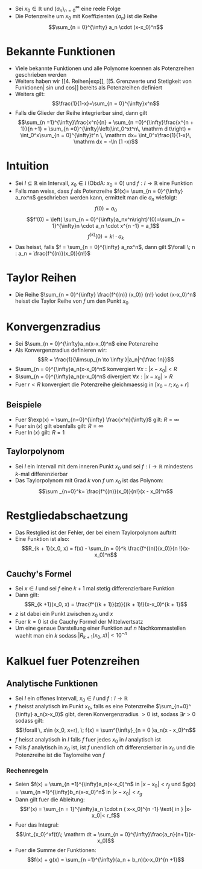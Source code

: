 - Sei $x_0 \in \mathbb R$ und $(a_n)_{n = 0}^{\infty}$ eine reele Folge
- Die Potenzreihe um $x_0$ mit Koeffizienten $(a_n)$ ist die Reihe
$$\sum_{n = 0}^{\infty} a_n \cdot (x-x_0)^n$$
# Bekannte Funktionen 
- Viele bekannte Funktionen und alle Polynome koennen als Potenzreihen geschrieben werden
- Weiters haben wir [[4. Reihen|exp]], [[5. Grenzwerte und Stetigkeit von Funktionen| sin und cos]] bereits als Potenzreihen definiert
- Weiters gilt:
$$\frac{1}{1-x}=\sum_{n = 0}^{\infty}x^n$$
- Falls die Glieder der Reihe integrierbar sind, dann gilt
$$\sum_{n =1}^{\infty}\frac{x^n}{n} =
\sum_{n =0}^{\infty}\frac{x^{n + 1}}{n +1} =
\sum_{n =0}^{\infty}\left(\int_0^xt^n\, \mathrm d t\right) = 
\int_0^x\sum_{n = 0}^{\infty}t^n \, \mathrm dx= \int_0^x\frac{1}{1-x}\, \mathrm dx = -\ln (1 -x)$$
# Intuition
- Sei $I \subseteq \mathbb R$ ein Intervall, $x_0 \in I$ (ObdA: $x_0 = 0$) und $f: I \to \mathbb R$ eine Funktion
- Falls man weiss, dass $f$ als Potenzreihe $f(x)= \sum_{n = 0}^{\infty} a_nx^n$ geschrieben werden kann, ermittelt man die $a_n$ wiefolgt:
$$f(0) = a_0$$
$$f'(0) = \left( \sum_{n = 0}^{\infty}a_nx^n\right)'(0)=\sum_{n = 1}^{\infty}n \cdot a_n \cdot x^{n -1} = a_1$$
$$f^{(k)}(0) = k!\cdot a_k$$
- Das heisst, falls $f = \sum_{n = 0}^{\infty} a_nx^n$, dann gilt $\forall \; n : a_n = \frac{f^{(n)}(x_0)}{n!}$ 
# Taylor Reihen
- Die Reihe $\sum_{n = 0}^{\infty} \frac{f^{(n)} (x_0)} {n!} \cdot (x-x_0)^n$ heisst die Taylor Reihe von $f$ um den Punkt $x_0$
# Konvergenzradius
- Sei $\sum_{n = 0}^{\infty}a_n(x-x_0)^n$ eine Potenzreihe 
-  Als Konvergenzradius definieren wir:
$$R = \frac{1}{\limsup_{n \to \infty }|a_n|^{\frac 1n}}$$
-  $\sum_{n = 0}^{\infty}a_n(x-x_0)^n$  konvergiert $\forall x : |x - x_0| < R$
-  $\sum_{n = 0}^{\infty}a_n(x-x_0)^n$  divergiert $\forall x : |x - x_0| > R$
- Fuer $r < R$ konvergiert die Potenzreihe gleichmaessig in $[x_0 -r; x_0 +r]$
## Beispiele
- Fuer $\exp(x) = \sum_{n=0}^{\infty} \frac{x^n}{\infty}$ gilt: $R = \infty$
- Fuer $\sin(x)$ gilt ebenfalls gilt: $R = \infty$
- Fuer $\ln(x)$ gilt: $R=1$
## Taylorpolynom
- Sei $I$ ein Intervall mit dem inneren Punkt $x_0$ und sei $f: I \to \mathbb R$ mindestens $k$-mal differenzierbar 
- Das Taylorpolynom mit Grad $k$ von $f$ um $x_0$ ist das Polynom:
$$\sum _{n=0}^k=  \frac{f^{(n)}(x_0)}{n!}(x - x_0)^n$$
# Restgliedabschaetzung
- Das Restglied ist der Fehler, der bei einem Taylorpolynom auftritt
- Eine Funktion ist also:
$$R_{k + 1}(x_0, x) = f(x) - \sum_{n = 0}^k \frac{f^{(n)}(x_0)}{n !}(x-x_0)^n$$
## Cauchy's Formel
- Sei $x \in I$ und sei $f$ eine $k + 1$ mal stetig differenzierbare Funktion
- Dann gilt:
$$R_{k +1}(x_0, x) = \frac{f^{(k + 1)}(z)}{(k + 1)!}(x-x_0)^{k + 1}$$
- $z$ ist dabei ein Punkt zwischen $x_0$ und $x$
- Fuer $k= 0$ ist die Cauchy Formel der Mittelwertsatz
- Um eine genaue Darstellung einer Funktion auf $n$ Nachkommastellen waehlt man ein $k$ sodass $|R_{k +1} (x_0, x)| < 10^{-n}$ 
# Kalkuel fuer Potenzreihen
## Analytische Funktionen
- Sei $I$ ein offenes Intervall, $x_0 \in I$ und $f: I \to \mathbb R$ 
- $f$ heisst analytisch im Punkt $x_0$, falls es eine Potenzreihe $\sum_{n=0}^ {\infty} a_n(x-x_0)$ gibt, deren Konvergenzradius $>0$ ist, sodass $\exists r >0$ sodass gilt:
$$\forall \, x\in (x_0, x+r), \; f(x) = \sum^{\infty}_{n = 0 }a_n(x - x_0)^n$$
- $f$ heisst analytisch in $I$ falls $f$ fuer jedes $x_0$ in $I$ analytisch ist
- Falls $f$ analytisch in $x_0$ ist, ist $f$ unendlich oft differenzierbar in $x_0$ und die Potenzreihe ist die Taylorreihe von $f$
###  Rechenregeln
- Seien $f(x) = \sum_{n =1}^{\infty}a_n(x-x_0)^n$ in $|x - x_0| < r_f$ und $g(x) = \sum_{n =1}^{\infty}b_n(x-x_0)^n$ in $|x-x_0|<r_g$
- Dann gilt fuer die Ableitung: 
$$f'(x) = \sum_{n = 1}^{\infty}a_n \cdot n ( x-x_0)^{n -1} \text{ in } |x-x_0|< r_f$$
- Fuer das Integral: 
$$\int_{x_0}^xf(t)\; \mathrm dt = \sum_{n = 0}^{\infty}\frac{a_n}{n+1}(x-x_0)$$
- Fuer die Summe der Funktionen: 
$$f(x) + g(x) = \sum_{n =1}^{\infty}(a_n + b_n)(x-x_0)^{n +1}$$